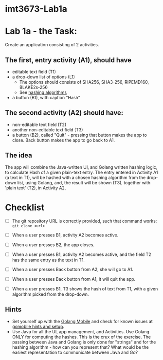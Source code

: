 # imt3673-Lab1a

# Lab 1a - the Task:

Create an application consisting of 2 activities. 

## The first, entry activity (A1), should have 
* editable text field (T1)
* a drop-down list of options (L1)
   * The options should consists of SHA256, SHA3-256, RIPEMD160, BLAKE2s-256
   * See [hashing algorithms](https://golang.org/pkg/crypto/#Hash)
* a button (B1), with caption "Hash"

## The second activity (A2) should have:
* non-editable text field (T2)
* another non-editable text field (T3)
* a button (B2), called "Quit" - pressing that button makes the app to close. Back button makes the app to go back to A1.

## The idea

The app will combine the Java-written UI, and Golang written hashing logic, to calculate Hash of a given plain-text entry. The entry entered in Activity A1 (a text in T1), will be hashed with a chosen hashing algorithm from the drop-down list, using Golang, and, the result will be shown (T3), together with 'plain text' (T2), in Activity A2.

# Checklist

* [ ] The git repository URL is correctly provided, such that command works: `git clone <url> `
* [ ] When a user presses B1, activity A2 becomes active.
* [ ] When a user presses B2, the app closes.
* [ ] When a user presses B1, activity A2 becomes active, and the field T2 has the same entry as the text in T1.
* [ ] When a user presses Back button from A2, she will go to A1.
* [ ] When a user presses Back button from A1, it will quit the app.
* [ ] When a user presses B1, T3 shows the hash of text from T1, with a given algorithm picked from the drop-down.


## Hints

* Set yourself up with the [Golang Mobile](https://github.com/golang/go/wiki/Mobile) and check for known issues at [gomobile hints and setup](gomobile-setup).
* Use Java for all the UI, app management, and Activities. Use Golang ONLY for computing the hashes. This is the crux of the exercise. The passing between Java and Golang is only done for "strings" and for the hashing algorithm - how can you represent that? What would be the easiest representation to communicate between Java and Go?
